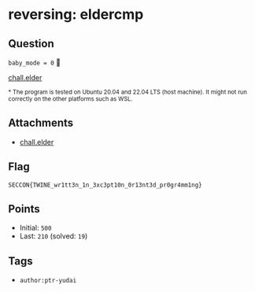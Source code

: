 # reversing: eldercmp
## Question
<code>baby_mode = 0</code> 👴

[chall.elder](files)

<small>* The program is tested on Ubuntu 20.04 and 22.04 LTS (host machine). It might not run correctly on the other platforms such as WSL.</small>

## Attachments
- [chall.elder](files)

## Flag
```
SECCON{TWINE_wr1tt3n_1n_3xc3pt10n_0r13nt3d_pr0gr4mm1ng}
```

## Points
- Initial: `500`
- Last: `210` (solved: `19`)

## Tags
- `author:ptr-yudai`
    